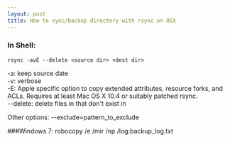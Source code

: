 ```yaml
---
layout: post
title: How to sync/backup directory with rsync on OSX
---
```

### In Shell:

	rsync -avE --delete <source dir> <dest dir>

-a: keep source date  
-v: verbose  
-E: Apple specific option  to  copy  extended  attributes,  resource forks,  and  ACLs.   Requires at least Mac OS X 10.4 or suitably patched rsync.  
--delete: delete files in <dest dir> that don't exist in <source dir>

Other options:
--exclude=pattern_to_exclude

###Windows 7:
	robocopy <Source dir> <Dest dir> /e /mir /np /log:backup_log.txt
